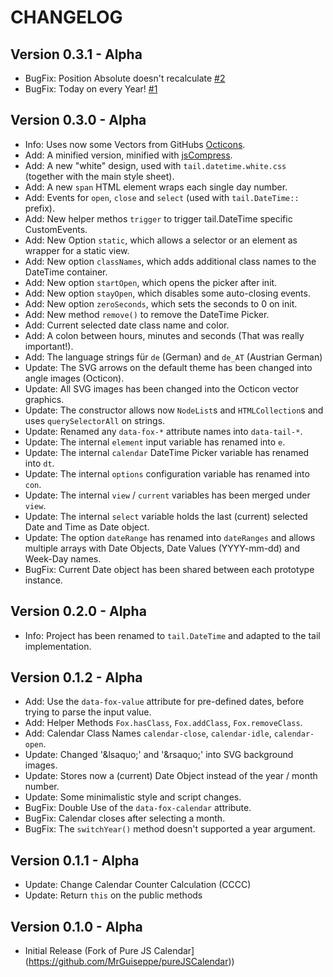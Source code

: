 CHANGELOG
=========

Version 0.3.1 - Alpha
---------------------
-   BugFix: Position Absolute doesn't recalculate [#2](https://github.com/pytesNET/tail.DateTime/issues/2)
-   BugFix: Today on every Year! [#1](https://github.com/pytesNET/tail.DateTime/issues/1)

Version 0.3.0 - Alpha
---------------------
-   Info: Uses now some Vectors from GitHubs [Octicons](https://octicons.github.com/).
-   Add: A minified version, minified with [jsCompress](https://jscompress.com/).
-   Add: A new "white" design, used with `tail.datetime.white.css` (together with the main style sheet).
-   Add: A new `span` HTML element wraps each single day number.
-   Add: Events for `open`, `close` and `select` (used with `tail.DateTime::` prefix).
-   Add: New helper methos `trigger` to trigger tail.DateTime specific CustomEvents.
-   Add: New Option `static`, which allows a selector or an element as wrapper for a static view.
-   Add: New option `classNames`, which adds additional class names to the DateTime container.
-   Add: New option `startOpen`, which opens the picker after init.
-   Add: New option `stayOpen`, which disables some auto-closing events.
-   Add: New option `zeroSeconds`, which sets the seconds to 0 on init.
-   Add: New method `remove()` to remove the DateTime Picker.
-   Add: Current selected date class name and color.
-   Add: A colon between hours, minutes and seconds (That was really important!).
-   Add: The language strings für `de` (German) and `de_AT` (Austrian German)
-   Update: The SVG arrows on the default theme has been changed into angle images (Octicon).
-   Update: All SVG images has been changed into the Octicon vector graphics.
-   Update: The constructor allows now `NodeList`s and `HTMLCollection`s and uses `querySelectorAll` on strings.
-   Update: Renamed any `data-fox-*` attribute names into `data-tail-*`.
-   Update: The internal `element` input variable has renamed into `e`.
-   Update: The internal `calendar` DateTime Picker variable has renamed into `dt`.
-   Update: The internal `options` configuration variable has renamed into `con`.
-   Update: The internal `view` / `current` variables has been merged under `view`.
-   Update: The internal `select` variable holds the last (current) selected Date and Time as Date object.
-   Update: The option `dateRange` has renamed into `dateRanges` and allows multiple arrays with Date Objects, Date Values (YYYY-mm-dd) and Week-Day names.
-   BugFix: Current Date object has been shared between each prototype instance.

Version 0.2.0 - Alpha
---------------------
-   Info: Project has been renamed to `tail.DateTime` and adapted to the tail implementation.

Version 0.1.2 - Alpha
---------------------
-   Add: Use the `data-fox-value` attribute for pre-defined dates, before trying to parse the input value.
-   Add: Helper Methods `Fox.hasClass`, `Fox.addClass`, `Fox.removeClass`.
-   Add: Calendar Class Names `calendar-close`, `calendar-idle`, `calendar-open`.
-   Update: Changed '\&lsaquo;' and '\&rsaquo;' into SVG background images.
-   Update: Stores now a (current) Date Object instead of the year / month number.
-   Update: Some minimalistic style and script changes.
-   BugFix: Double Use of the `data-fox-calendar` attribute.
-   BugFix: Calendar closes after selecting a month.
-   BugFix: The `switchYear()` method doesn't supported a year argument.

Version 0.1.1 - Alpha
---------------------
-   Update: Change Calendar Counter Calculation (CCCC)
-   Update: Return `this` on the public methods

Version 0.1.0 - Alpha
---------------------
-   Initial Release (Fork of Pure JS Calendar](https://github.com/MrGuiseppe/pureJSCalendar))
